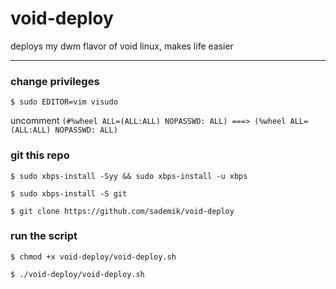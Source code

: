 # void-deploy
deploys my dwm flavor of void linux, makes life easier

---

### change privileges

`$ sudo EDITOR=vim visudo`

uncomment `(#%wheel ALL=(ALL:ALL) NOPASSWD: ALL) ===> (%wheel ALL=(ALL:ALL) NOPASSWD: ALL)`

### git this repo

`$ sudo xbps-install -Syy && sudo xbps-install -u xbps`

`$ sudo xbps-install -S git`

`$ git clone https://github.com/sademik/void-deploy`

### run the script

`$ chmod +x void-deploy/void-deploy.sh`

`$ ./void-deploy/void-deploy.sh`
